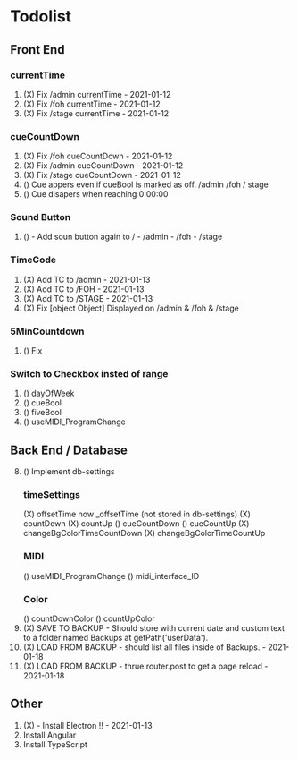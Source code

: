 # Todolist

## Front End
### currentTime
1. (X) Fix /admin currentTime   - 2021-01-12
2. (X) Fix /foh currentTime     - 2021-01-12
3. (X) Fix /stage currentTime   - 2021-01-12
### cueCountDown
1. (X) Fix /foh cueCountDown    - 2021-01-12
2. (X) Fix /admin cueCountDown  - 2021-01-12
3. (X) Fix /stage cueCountDown  - 2021-01-12
4. () Cue appers even if cueBool is marked as off. /admin /foh / stage
5. () Cue disapers when reaching 0:00:00
### Sound Button
1. () - Add soun button again to / - /admin - /foh - /stage
### TimeCode
1. (X) Add TC to /admin         - 2021-01-13
2. (X) Add TC to /FOH           - 2021-01-13
3. (X) Add TC to /STAGE         - 2021-01-13
4. (X) Fix [object Object] Displayed on /admin & /foh & /stage
### 5MinCountdown
1. () Fix
### Switch to Checkbox insted of range
1. () dayOfWeek
2. () cueBool
3. () fiveBool
4. () useMIDI_ProgramChange

## Back End / Database
8. () Implement db-settings
    ### timeSettings
    (X) offsetTime now _offsetTime (not stored in db-settings)
    (X) countDown
    (X) countUp
    () cueCountDown
    () cueCountUp
    (X) changeBgColorTimeCountDown
    (X) changeBgColorTimeCountUp
    ### MIDI
    () useMIDI_ProgramChange
    () midi_interface_ID
    ### Color
    () countDownColor
    () countUpColor
9. (X) SAVE TO BACKUP - Should store with current date and custom text to a folder named Backups at getPath('userData'). 
10. (X) LOAD FROM BACKUP - should list all files inside of Backups.                     - 2021-01-18
11. (X) LOAD FROM BACKUP - thrue router.post to get a page reload                       - 2021-01-18

## Other
1. (X) - Install Electron !!    - 2021-01-13
2. Install Angular
3. Install TypeScript
